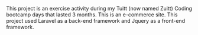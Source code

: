This project is an exercise activity during my Tuitt (now named Zuitt) Coding bootcamp days that lasted 3 months. This is an e-commerce site. This project used Laravel as a back-end framework and Jquery as a front-end framework.

